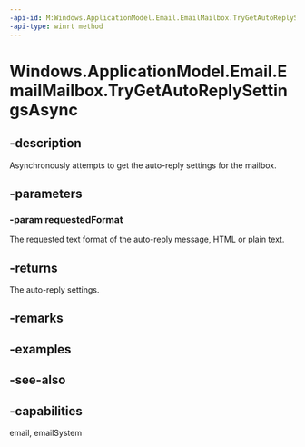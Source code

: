 ```yaml
---
-api-id: M:Windows.ApplicationModel.Email.EmailMailbox.TryGetAutoReplySettingsAsync(Windows.ApplicationModel.Email.EmailMailboxAutoReplyMessageResponseKind)
-api-type: winrt method
---
```


<!-- Method syntax
public Windows.Foundation.IAsyncOperation<Windows.ApplicationModel.Email.EmailMailboxAutoReplySettings> TryGetAutoReplySettingsAsync(Windows.ApplicationModel.Email.EmailMailboxAutoReplyMessageResponseKind requestedFormat)
-->

# Windows.ApplicationModel.Email.EmailMailbox.TryGetAutoReplySettingsAsync

## -description
Asynchronously attempts to get the auto-reply settings for the mailbox.

## -parameters
### -param requestedFormat
The requested text format of the auto-reply message, HTML or plain text.

## -returns
The auto-reply settings.

## -remarks

## -examples

## -see-also

## -capabilities
email, emailSystem
